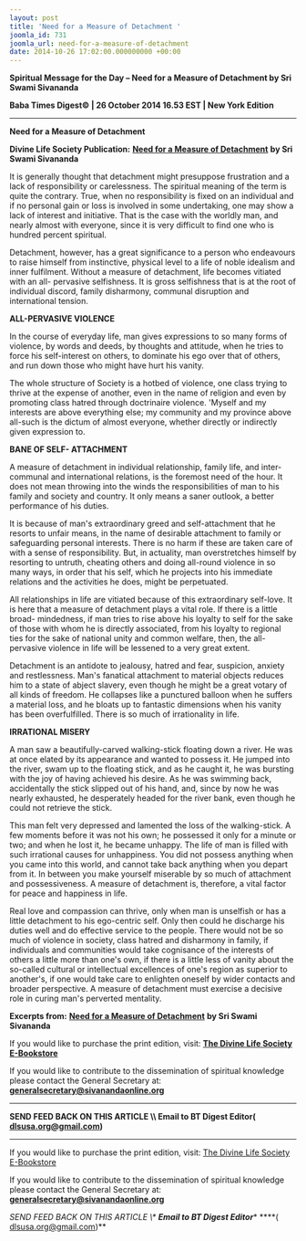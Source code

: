 ```yaml
---
layout: post
title: 'Need for a Measure of Detachment '
joomla_id: 731
joomla_url: need-for-a-measure-of-detachment
date: 2014-10-26 17:02:00.000000000 +00:00
---
```

  

















































**Spiritual Message for the Day – Need for a Measure of Detachment by Sri Swami Sivananda**

**Baba Times Digest© | 26 October 2014 16.53 EST | New York Edition**

* * *  


**Need for a Measure of Detachment**

**Divine Life Society Publication:** [**Need for a Measure of Detachment**](http://www.dlshq.org/discourse/feb98.htm) **by Sri Swami Sivananda**

It is generally thought that detachment might presuppose frustration and a lack of responsibility or carelessness. The spiritual meaning of the term is quite the contrary. True, when no responsibility is fixed on an individual and if no personal gain or loss is involved in some undertaking, one may show a lack of interest and initiative. That is the case with the worldly man, and nearly almost with everyone, since it is very difficult to find one who is hundred percent spiritual.

Detachment, however, has a great significance to a person who endeavours to raise himself from instinctive, physical level to a life of noble idealism and inner fulfilment. Without a measure of detachment, life becomes vitiated with an all- pervasive selfishness. It is gross selfishness that is at the root of individual discord, family disharmony, communal disruption and international tension.

**ALL-PERVASIVE VIOLENCE**

In the course of everyday life, man gives expressions to so many forms of violence, by words and deeds, by thoughts and attitude, when he tries to force his self-interest on others, to dominate his ego over that of others, and run down those who might have hurt his vanity.

The whole structure of Society is a hotbed of violence, one class trying to thrive at the expense of another, even in the name of religion and even by promoting class hatred through doctrinaire violence. 'Myself and my interests are above everything else; my community and my province above all-such is the dictum of almost everyone, whether directly or indirectly given expression to.

**BANE OF SELF- ATTACHMENT**

A measure of detachment in individual relationship, family life, and inter-communal and international relations, is the foremost need of the hour. It does not mean throwing into the winds the responsibilities of man to his family and society and country. It only means a saner outlook, a better performance of his duties.

It is because of man's extraordinary greed and self-attachment that he resorts to unfair means, in the name of desirable attachment to family or safeguarding personal interests. There is no harm if these are taken care of with a sense of responsibility. But, in actuality, man overstretches himself by resorting to untruth, cheating others and doing all-round violence in so many ways, in order that his self, which he projects into his immediate relations and the activities he does, might be perpetuated.

All relationships in life are vitiated because of this extraordinary self-love. It is here that a measure of detachment plays a vital role. If there is a little broad- mindedness, if man tries to rise above his loyalty to self for the sake of those with whom he is directly associated, from his loyalty to regional ties for the sake of national unity and common welfare, then, the all-pervasive violence in life will be lessened to a very great extent.

Detachment is an antidote to jealousy, hatred and fear, suspicion, anxiety and restlessness. Man's fanatical attachment to material objects reduces him to a state of abject slavery, even though he might be a great votary of all kinds of freedom. He collapses like a punctured balloon when he suffers a material loss, and he bloats up to fantastic dimensions when his vanity has been overfulfilled. There is so much of irrationality in life.

**IRRATIONAL MISERY**

A man saw a beautifully-carved walking-stick floating down a river. He was at once elated by its appearance and wanted to possess it. He jumped into the river, swam up to the floating stick, and as he caught it, he was bursting with the joy of having achieved his desire. As he was swimming back, accidentally the stick slipped out of his hand, and, since by now he was nearly exhausted, he desperately headed for the river bank, even though he could not retrieve the stick.

This man felt very depressed and lamented the loss of the walking-stick. A few moments before it was not his own; he possessed it only for a minute or two; and when he lost it, he became unhappy. The life of man is filled with such irrational causes for unhappiness. You did not possess anything when you came into this world, and cannot take back anything when you depart from it. In between you make yourself miserable by so much of attachment and possessiveness. A measure of detachment is, therefore, a vital factor for peace and happiness in life.

Real love and compassion can thrive, only when man is unselfish or has a little detachment to his ego-centric self. Only then could he discharge his duties well and do effective service to the people. There would not be so much of violence in society, class hatred and disharmony in family, if individuals and communities would take cognisance of the interests of others a little more than one's own, if there is a little less of vanity about the so-called cultural or intellectual excellences of one's region as superior to another's, if one would take care to enlighten oneself by wider contacts and broader perspective. A measure of detachment must exercise a decisive role in curing man's perverted mentality.



**Excerpts from:** [**Need for a Measure of Detachment**](http://www.dlshq.org/discourse/feb98.htm) **by Sri Swami Sivananda**

If you would like to purchase the print edition, visit: **[The Divine Life Society E-Bookstore](http://www.dlshq.org/download/download.htm)**

If you would like to contribute to the dissemination of spiritual knowledge please contact the General Secretary at: [](mailto:%20%3Cscript%20type=%27text/javascript%27%3E%20%3C%21--%20var%20prefix%20=%20%27ma%27%20+%20%27il%27%20+%20%27to%27;%20var%20path%20=%20%27hr%27%20+%20%27ef%27%20+%20%27=%27;%20var%20addy57016%20=%20%27generalsecretary%27%20+%20%27@%27;%20addy57016%20=%20addy57016%20+%20%27sivanandaonline%27%20+%20%27.%27%20+%20%27org%27;%20document.write%28%27%3Ca%20%27%20+%20path%20+%20%27%5C%27%27%20+%20prefix%20+%20%27:%27%20+%20addy57016%20+%20%27%5C%27%3E%27%29;%20document.write%28addy57016%29;%20document.write%28%27%3C%5C/a%3E%27%29;%20//--%3E%5Cn%20%3C/script%3E%3Cscript%20type=%27text/javascript%27%3E%20%3C%21--%20document.write%28%27%3Cspan%20style=%5C%27display:%20none;%5C%27%3E%27%29;%20//--%3E%20%3C/script%3EThis%20email%20address%20is%20being%20protected%20from%20spambots.%20You%20need%20JavaScript%20enabled%20to%20view%20it.%20%3Cscript%20type=%27text/javascript%27%3E%20%3C%21--%20document.write%28%27%3C/%27%29;%20document.write%28%27span%3E%27%29;%20//--%3E%20%3C/script%3E?subject=Contribution%20to%20Dissemination%20of%20Spiritual%20Knowledge) **generalsecretary@sivanandaonline.org**

****

**SEND FEED BACK ON THIS ARTICLE \\\ Email to BT Digest Editor[](mailto:%20%3Cscript%20type=%27text/javascript%27%3E%20%3C%21--%20var%20prefix%20=%20%27ma%27%20+%20%27il%27%20+%20%27to%27;%20var%20path%20=%20%27hr%27%20+%20%27ef%27%20+%20%27=%27;%20var%20addy72654%20=%20%27dlsusa.org%27%20+%20%27@%27;%20addy72654%20=%20addy72654%20+%20%27gmail%27%20+%20%27.%27%20+%20%27com%27;%20document.write%28%27%3Ca%20%27%20+%20path%20+%20%27%5C%27%27%20+%20prefix%20+%20%27:%27%20+%20addy72654%20+%20%27%5C%27%3E%27%29;%20document.write%28addy72654%29;%20document.write%28%27%3C%5C/a%3E%27%29;%20//--%3E%5Cn%20%3C/script%3E%3Cscript%20type=%27text/javascript%27%3E%20%3C%21--%20document.write%28%27%3Cspan%20style=%5C%27display:%20none;%5C%27%3E%27%29;%20//--%3E%20%3C/script%3EThis%20email%20address%20is%20being%20protected%20from%20spambots.%20You%20need%20JavaScript%20enabled%20to%20view%20it.%20%3Cscript%20type=%27text/javascript%27%3E%20%3C%21--%20document.write%28%27%3C/%27%29;%20document.write%28%27span%3E%27%29;%20//--%3E%20%3C/script%3E?subject=DLS%20Posts)( [dlsusa.org@gmail.com](mailto:dlsusa.org@gmail.com))**



* * *



  

If you would like to purchase the print edition, visit: [The Divine Life Society E-Bookstore](http://www.dlshq.org/download/download.htm)

If you would like to contribute to the dissemination of spiritual knowledge please contact the General Secretary at: **[generalsecretary@sivanandaonline.org](mailto:generalsecretary@sivanandaonline.org)**

**SEND FEED BACK ON THIS ARTICLE \\\**  **Email to BT Digest Editor**** [](mailto:%20%3Cscript%20type=%27text/javascript%27%3E%20%3C%21--%20var%20prefix%20=%20%27ma%27%20+%20%27il%27%20+%20%27to%27;%20var%20path%20=%20%27hr%27%20+%20%27ef%27%20+%20%27=%27;%20var%20addy72654%20=%20%27dlsusa.org%27%20+%20%27@%27;%20addy72654%20=%20addy72654%20+%20%27gmail%27%20+%20%27.%27%20+%20%27com%27;%20document.write%28%27%3Ca%20%27%20+%20path%20+%20%27%5C%27%27%20+%20prefix%20+%20%27:%27%20+%20addy72654%20+%20%27%5C%27%3E%27%29;%20document.write%28addy72654%29;%20document.write%28%27%3C%5C/a%3E%27%29;%20//--%3E%5Cn%20%3C/script%3E%3Cscript%20type=%27text/javascript%27%3E%20%3C%21--%20document.write%28%27%3Cspan%20style=%5C%27display:%20none;%5C%27%3E%27%29;%20//--%3E%20%3C/script%3EThis%20email%20address%20is%20being%20protected%20from%20spambots.%20You%20need%20JavaScript%20enabled%20to%20view%20it.%20%3Cscript%20type=%27text/javascript%27%3E%20%3C%21--%20document.write%28%27%3C/%27%29;%20document.write%28%27span%3E%27%29;%20//--%3E%20%3C/script%3E?subject=DLS%20Posts)****( [dlsusa.org@gmail.com](mailto:dlsusa.org@gmail.com))**  
